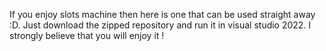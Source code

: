 If you enjoy slots machine then here is one that can be used straight away :D.
Just download the zipped repository and run it in visual studio 2022. I strongly believe that you will enjoy it !
